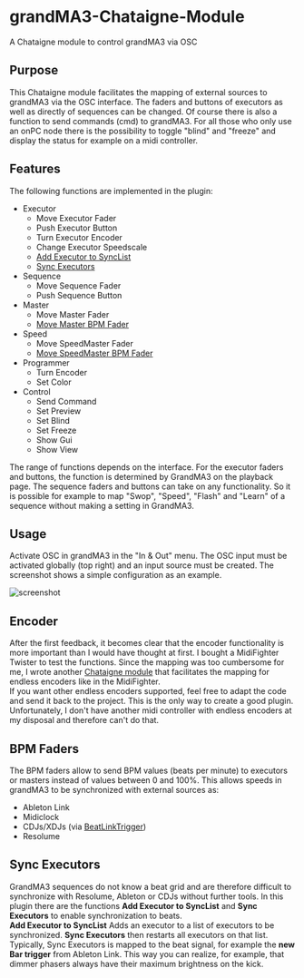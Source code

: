 # grandMA3-Chataigne-Module

A Chataigne module to control grandMA3 via OSC

## Purpose

This Chataigne module facilitates the mapping of external sources to grandMA3 via the OSC interface. The faders and buttons of executors as well as directly of sequences can be changed. Of course there is also a function to send commands (cmd) to grandMA3. For all those who only use an onPC node there is the possibility to toggle "blind" and "freeze" and display the status for example on a midi controller.

## Features

The following functions are implemented in the plugin:

- Executor
    - Move Executor Fader
    - Push Executor Button
    - Turn Executor Encoder
    - Change Executor Speedscale
    - [Add Executor to SyncList](#sync-executors)
    - [Sync Executors](#sync-executors)
- Sequence
    - Move Sequence Fader
    - Push Sequence Button
- Master
    - Move Master Fader
    - [Move Master BPM Fader](#bpm-faders)
- Speed
    - Move SpeedMaster Fader
    - [Move SpeedMaster BPM Fader](#bpm-faders)
- Programmer
    - Turn Encoder
    - Set Color
- Control
    - Send Command
    - Set Preview
    - Set Blind
    - Set Freeze
    - Show Gui
    - Show View

The range of functions depends on the interface. For the executor faders and buttons, the function is determined by GrandMA3 on the playback page. The sequence faders and buttons can take on any functionality. So it is possible for example to map "Swop", "Speed", "Flash" and "Learn" of a sequence without making a setting in GrandMA3.

## Usage

Activate OSC in grandMA3 in the "In & Out" menu. The OSC input must be activated globally (top right) and an input source must be created. The screenshot shows a simple configuration as an example.

![screenshot](https://github.com/yastefan/grandMA3-Chataigne-Module/blob/main/screenshot.png)

## Encoder

After the first feedback, it becomes clear that the encoder functionality is more important than I would have thought at first. I bought a MidiFighter Twister to test the functions. Since the mapping was too cumbersome for me, I wrote another [Chataigne module](https://github.com/yastefan/MidiEncoder-Chataigne-Module) that facilitates the mapping for endless encoders like in the MidiFighter.  
If you want other endless encoders supported, feel free to adapt the code and send it back to the project. This is the only way to create a good plugin. Unfortunately, I don't have another midi controller with endless encoders at my disposal and therefore can't do that.

## BPM Faders

The BPM faders allow to send BPM values (beats per minute) to executors or masters instead of values between 0 and 100%. This allows speeds in grandMA3 to be synchronized with external sources as:

- Ableton Link
- Midiclock
- CDJs/XDJs (via [BeatLinkTrigger](https://github.com/Deep-Symmetry/beat-link-trigger))
- Resolume

## Sync Executors

GrandMA3 sequences do not know a beat grid and are therefore difficult to synchronize with Resolume, Ableton or CDJs without further tools. In this plugin there are the functions **Add Executor to SyncList** and **Sync Executors** to enable synchronization to beats.  
**Add Executor to SyncList** Adds an executor to a list of executors to be synchronized. **Sync Executors** then restarts all executors on that list. Typically, Sync Executors is mapped to the beat signal, for example the **new Bar trigger** from Ableton Link. This way you can realize, for example, that dimmer phasers always have their maximum brightness on the kick.  